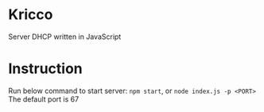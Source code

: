 # Kricco
Server DHCP written in JavaScript

# Instruction
Run below command to start server:
`npm start`, or `node index.js -p <PORT>`
The default port is 67
